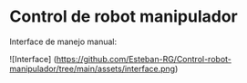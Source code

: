# Control de robot manipulador

Interface de manejo manual:

![Interface] (https://github.com/Esteban-RG/Control-robot-manipulador/tree/main/assets/interface.png)

